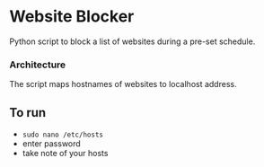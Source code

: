 # Website Blocker

Python script to block a list of websites during a pre-set schedule.

### Architecture

The script maps hostnames of websites to localhost address.

## To run

- `sudo nano /etc/hosts`
- enter password
- take note of your hosts
